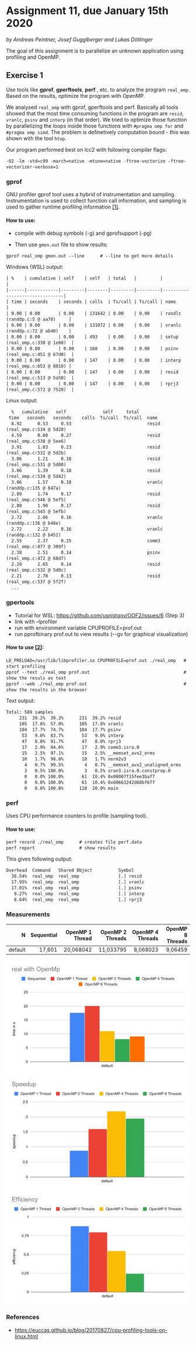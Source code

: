# Assignment 11, due January 15th 2020

*by Andreas Peintner, Josef Gugglberger and Lukas Dötlinger*

The goal of this assignment is to parallelize an unknown application using profiling and OpenMP.

## Exercise 1

Use tools like **gprof**, **gperftools**, **perf** , etc. to analyze the program `real_omp`. Based on the results, optimize the program with OpenMP.

We analysed `real_omp` with gprof, gperftools and perf. Basically all tools showed that the most time consuming functions in the program are `resid`, `vranlc`, `psinv` and `interp` (in that order). We tried to optimize those function by parallelizing the loops inside those functions with `#pragma omp for` and `#pragma omp simd`. The problem is definetively computation bound - this was shown with the tool `htop`. 

Our program performed best on lcc2 with following compiler flags:
```
-O2 -lm -std=c99 -march=native -mtune=native -ftree-vectorize -ftree-vectorizer-verbose=1
```



### gprof

GNU profiler gprof tool uses a hybrid of instrumentation and sampling. Instrumentation is used to collect function call information, and sampling is used to gather runtime profiling information [[1]](https://euccas.github.io/blog/20170827/cpu-profiling-tools-on-linux.html).


#### How to use:

* compile with debug symbols (-g) and gprofsupport (-pg)

* Then use `gmon.out` file to show results:

```
gprof real_omp gmon.out --line      # --line to get more details
```


Windows (WSL) output:
```
| %    | cumulative | self    | self   | total   |         |                                |
|------|------------|---------|--------|---------|---------|--------------------------------|
| time | seconds    | seconds | calls  | Ts/call | Ts/call | name                           |
| 0.00 | 0.00       | 0.00    | 131642 | 0.00    | 0.00    | randlc (randdp.c:5 @ aa70)     |
| 0.00 | 0.00       | 0.00    | 131072 | 0.00    | 0.00    | vranlc (randdp.c:72 @ ab40)    |
| 0.00 | 0.00       | 0.00    | 493    | 0.00    | 0.00    | setup (real_omp.c:330 @ 1e60)  |
| 0.00 | 0.00       | 0.00    | 168    | 0.00    | 0.00    | psinv (real_omp.c:451 @ 67d0)  |
| 0.00 | 0.00       | 0.00    | 147    | 0.00    | 0.00    | interp (real_omp.c:653 @ 8010) |
| 0.00 | 0.00       | 0.00    | 147    | 0.00    | 0.00    | resid (real_omp.c:513 @ 5a50)  |
| 0.00 | 0.00       | 0.00    | 147    | 0.00    | 0.00    | rprj3 (real_omp.c:572 @ 7520)  |
```

Linux output:
```
  %   cumulative   self              self     total           
 time   seconds   seconds    calls  Ts/call  Ts/call  name    
  8.92      0.53     0.53                             resid (real_omp.c:534 @ 5d20)
  4.59      0.80     0.27                             resid (real_omp.c:538 @ 5ee6)
  3.91      1.03     0.23                             resid (real_omp.c:532 @ 5d2b)
  3.06      1.21     0.18                             resid (real_omp.c:531 @ 5d00)
  3.06      1.39     0.18                             resid (real_omp.c:534 @ 5d42)
  3.06      1.57     0.18                             vranlc (randdp.c:135 @ b47a)
  2.89      1.74     0.17                             resid (real_omp.c:546 @ 5ef5)
  2.80      1.90     0.17                             resid (real_omp.c:545 @ 5efb)
  2.72      2.06     0.16                             vranlc (randdp.c:136 @ b48e)
  2.72      2.22     0.16                             vranlc (randdp.c:132 @ b451)
  2.55      2.37     0.15                             comm3 (real_omp.c:877 @ 309f)
  2.38      2.51     0.14                             psinv (real_omp.c:472 @ 68d7)
  2.29      2.65     0.14                             resid (real_omp.c:532 @ 5d0c)
  2.21      2.78     0.13                             resid (real_omp.c:537 @ 5f2f)
  ...
  ```

### gpertools

- Tutorial for WSL: https://github.com/usnistgov/OOF2/issues/6 (Step 3)
- link with –lprofiler
- run with environment variable CPUPROFILE=prof.out
- run pprofbinary prof.out to view results (--gv for graphical visualization)

#### How to use [[2]](https://wiki.geany.org/howtos/profiling/gperftools):

```
LD_PRELOAD=/usr/lib/libprofiler.so CPUPROFILE=prof.out ./real_omp   # start profiling
pprof --text ./real_omp prof.out                                    # show the resuls as text
pprof --web ./real_omp prof.out                                     # show the results in the browser
```

Text output:
```
Total: 589 samples
     231  39.2%  39.2%      231  39.2% resid
     105  17.8%  57.0%      105  17.8% vranlc
     104  17.7%  74.7%      104  17.7% psinv
      53   9.0%  83.7%       53   9.0% interp
      47   8.0%  91.7%       47   8.0% rprj3
      17   2.9%  94.6%       17   2.9% comm3.isra.0
      15   2.5%  97.1%       15   2.5% __memset_avx2_erms
      10   1.7%  98.8%       10   1.7% norm2u3
       4   0.7%  99.5%        4   0.7% __memset_avx2_unaligned_erms
       3   0.5% 100.0%        3   0.5% zran3.isra.0.constprop.0
       0   0.0% 100.0%       61  10.4% 0x00007f15fee3baf7
       0   0.0% 100.0%       61  10.4% 0x60663242d68bf6ff
       0   0.0% 100.0%      118  20.0% main

```

### perf

Uses CPU performance counters to profile (sampling tool).

#### How to use:

```
perf record ./real_omp      # creates file perf.data
perf report                 # show results
```

This gives following output:
```
Overhead  Command   Shared Object          Symbol
  38.54%  real_omp  real_omp               [.] resid
  17.95%  real_omp  real_omp               [.] vranlc
  17.01%  real_omp  real_omp               [.] psinv
   9.27%  real_omp  real_omp               [.] interp
   8.64%  real_omp  real_omp               [.] rprj3
```

### Measurements

| N | Sequential | OpenMP 1 Thread | OpenMP 2 Threads | OpenMP 4 Threads | OpenMP 8 Threads
| -: | -: | -: | -: | -: | -: |
| default | 17,601 | 20,068042 | 11,033795 | 8,068023 | 9,06459

![](./measurements/Real.svg)
![](./measurements/Speedup.svg)
![](./measurements/Efficiency.svg)


### References

* https://euccas.github.io/blog/20170827/cpu-profiling-tools-on-linux.html

